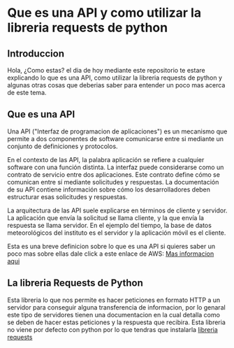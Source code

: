 # Que es una API y como utilizar la libreria requests de python
## Introduccion
Hola, ¿Como estas? el dia de hoy mediante este repositorio te estare explicando lo que es una API, como utilizar la libreria requests de python y algunas otras cosas que deberias saber para entender un poco mas acerca de este tema.

## Que es una API
Una API ("Interfaz de programacion de aplicaciones") es un mecanismo que permite a dos componentes de software comunicarse entre si mediante un conjunto de definiciones y protocolos.
 
En el contexto de las API, la palabra aplicación se refiere a cualquier software con una función distinta. La interfaz puede considerarse como un contrato de servicio entre dos aplicaciones. Este contrato define cómo se comunican entre sí mediante solicitudes y respuestas. La documentación de su API contiene información sobre cómo los desarrolladores deben estructurar esas solicitudes y respuestas.

La arquitectura de las API suele explicarse en términos de cliente y servidor. La aplicación que envía la solicitud se llama cliente, y la que envía la respuesta se llama servidor. En el ejemplo del tiempo, la base de datos meteorológicos del instituto es el servidor y la aplicación móvil es el cliente. 

Esta es una breve definicion sobre lo que es una API si quieres saber un poco mas sobre ellas dale click a este enlace de AWS: [Mas informacion aqui](https://aws.amazon.com/es/what-is/api/)

## La libreria Requests de Python

Esta libreria lo que nos permite es hacer peticiones en formato HTTP a un servidor para conseguir alguna transferencia de informacion, por lo genaral este tipo de servidores tienen una documentacion en la cual detalla como se deben de hacer estas peticiones y la respuesta que recibira. Esta libreria no viene por defecto con python por lo que tendras que instalarla [libreria requests](https://pypi.org/project/requests/)

